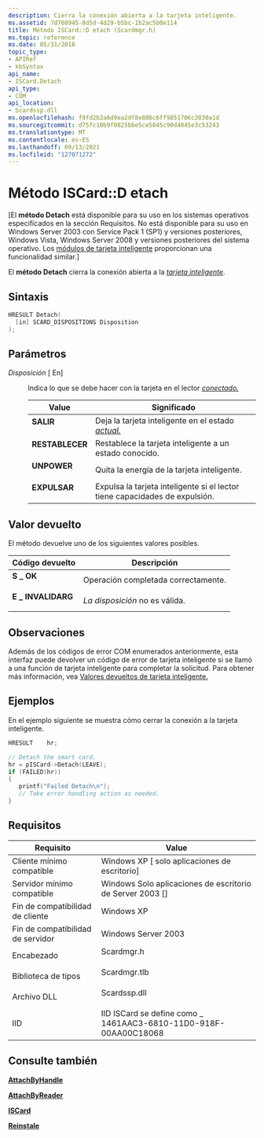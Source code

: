 ```yaml
---
description: Cierra la conexión abierta a la tarjeta inteligente.
ms.assetid: 7d768945-8d5d-4d29-b5bc-1b2ac5b0e114
title: Método ISCard::D etach (Scardmgr.h)
ms.topic: reference
ms.date: 05/31/2018
topic_type:
- APIRef
- kbSyntax
api_name:
- ISCard.Detach
api_type:
- COM
api_location:
- Scardssp.dll
ms.openlocfilehash: f9fd2b2a6d9ea2df8e886c6ff9851706c2030a1d
ms.sourcegitcommit: d75fc10b9f0825bbe5ce5045c90d4045e3c53243
ms.translationtype: MT
ms.contentlocale: es-ES
ms.lasthandoff: 09/13/2021
ms.locfileid: "127071272"
---
```

# <a name="iscarddetach-method"></a>Método ISCard::D etach

\[El **método Detach** está disponible para su uso en los sistemas operativos especificados en la sección Requisitos. No está disponible para su uso en Windows Server 2003 con Service Pack 1 (SP1) y versiones posteriores, Windows Vista, Windows Server 2008 y versiones posteriores del sistema operativo. Los [módulos de tarjeta inteligente](/previous-versions/windows/desktop/secsmart/smart-card-modules) proporcionan una funcionalidad similar.\]

El **método Detach** cierra la conexión abierta a la [*tarjeta inteligente*](../secgloss/s-gly.md).

## <a name="syntax"></a>Sintaxis


```C++
HRESULT Detach(
  [in] SCARD_DISPOSITIONS Disposition
);
```



## <a name="parameters"></a>Parámetros

<dl> <dt>

*Disposición* \[ En\]
</dt> <dd>

Indica lo que se debe hacer con la tarjeta en el lector [*conectado.*](../secgloss/r-gly.md)



| Value                                                                                                                                      | Significado                                                                                                            |
|--------------------------------------------------------------------------------------------------------------------------------------------|--------------------------------------------------------------------------------------------------------------------|
| <span id="LEAVE"></span><span id="leave"></span><dl> <dt>**SALIR**</dt> </dl>       | Deja la tarjeta inteligente en el estado [*actual.*](../secgloss/s-gly.md)<br/> |
| <span id="RESET"></span><span id="reset"></span><dl> <dt>**RESTABLECER**</dt> </dl>       | Restablece la tarjeta inteligente a un estado conocido.<br/>                                                              |
| <span id="UNPOWER"></span><span id="unpower"></span><dl> <dt>**UNPOWER**</dt> </dl> | Quita la energía de la tarjeta inteligente.<br/>                                                                      |
| <span id="EJECT"></span><span id="eject"></span><dl> <dt>**EXPULSAR**</dt> </dl>       | Expulsa la tarjeta inteligente si el lector tiene capacidades de expulsión.<br/>                                             |



 

</dd> </dl>

## <a name="return-value"></a>Valor devuelto

El método devuelve uno de los siguientes valores posibles.



| Código devuelto                                                                                  | Descripción                                  |
|----------------------------------------------------------------------------------------------|----------------------------------------------|
| <dl> <dt>**S \_ OK**</dt> </dl>         | Operación completada correctamente.<br/> |
| <dl> <dt>**E \_ INVALIDARG**</dt> </dl> | *La disposición* no es válida.<br/>       |



 

## <a name="remarks"></a>Observaciones

Además de los códigos de error COM enumerados anteriormente, esta interfaz puede devolver un código de error de tarjeta inteligente si se llamó a una función de tarjeta inteligente para completar la solicitud. Para obtener más información, vea [Valores devueltos de tarjeta inteligente.](authentication-return-values.md)

## <a name="examples"></a>Ejemplos

En el ejemplo siguiente se muestra cómo cerrar la conexión a la tarjeta inteligente.


```C++
HRESULT    hr;

// Detach the smart card.
hr = pISCard->Detach(LEAVE);
if (FAILED(hr))
{
   printf("Failed Detach\n");
   // Take error handling action as needed.
}
```



## <a name="requirements"></a>Requisitos



| Requisito | Value |
|-------------------------------------|-----------------------------------------------------------------------------------------|
| Cliente mínimo compatible<br/> | Windows XP \[ solo aplicaciones de escritorio\]<br/>                                             |
| Servidor mínimo compatible<br/> | Windows Solo aplicaciones de escritorio de Server 2003 \[\]<br/>                                    |
| Fin de compatibilidad de cliente<br/>    | Windows XP<br/>                                                                   |
| Fin de compatibilidad de servidor<br/>    | Windows Server 2003<br/>                                                          |
| Encabezado<br/>                   | <dl> <dt>Scardmgr.h</dt> </dl>   |
| Biblioteca de tipos<br/>             | <dl> <dt>Scardmgr.tlb</dt> </dl> |
| Archivo DLL<br/>                      | <dl> <dt>Scardssp.dll</dt> </dl> |
| IID<br/>                      | IID ISCard se define como \_ 1461AAC3-6810-11D0-918F-00AA00C18068<br/>               |



## <a name="see-also"></a>Consulte también

<dl> <dt>

[**AttachByHandle**](iscard-attachbyhandle.md)
</dt> <dt>

[**AttachByReader**](iscard-attachbyreader.md)
</dt> <dt>

[**ISCard**](iscard.md)
</dt> <dt>

[**Reinstale**](iscard-reattach.md)
</dt> </dl>

 

 
